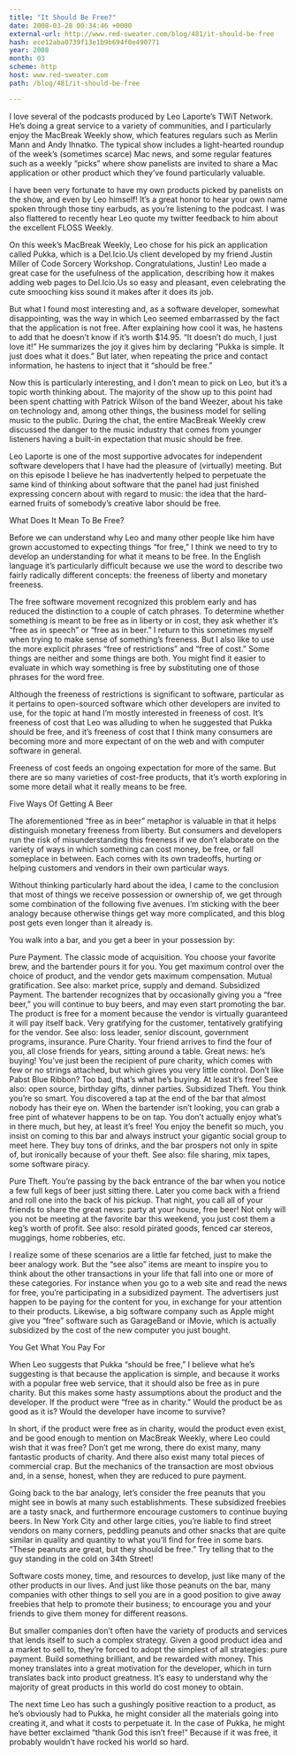 ```yaml
---
title: "It Should Be Free?"
date: 2008-03-28 00:34:46 +0000
external-url: http://www.red-sweater.com/blog/481/it-should-be-free
hash: ece12aba0739f13e1b9b694f0e490771
year: 2008
month: 03
scheme: http
host: www.red-sweater.com
path: /blog/481/it-should-be-free

---
```


I love several of the podcasts produced by Leo Laporte’s TWiT Network. He’s doing a great service to a variety of communities, and I particularly enjoy the MacBreak Weekly show, which features regulars such as Merlin Mann and Andy Ihnatko. The typical show includes a light-hearted roundup of the week’s (sometimes scarce) Mac news, and some regular features such as a weekly “picks” where show panelists are invited to share a Mac application or other product which they’ve found particularly valuable.


I have been very fortunate to have my own products picked by panelists on the show, and even by Leo himself! It’s a great honor to hear your own name spoken through those tiny earbuds, as you’re listening to the podcast. I was also flattered to recently hear Leo quote my twitter feedback to him about the excellent FLOSS Weekly.



On this week’s MacBreak Weekly, Leo chose for his pick an application called  Pukka, which is a Del.Icio.Us client developed by my  friend Justin Miller of Code Sorcery Workshop. Congratulations, Justin! Leo made a great case for the usefulness of the application, describing how it makes adding web pages to Del.Icio.Us so easy and pleasant, even celebrating the cute smooching kiss sound it makes after it does its job.



But what I found most interesting and, as a software developer, somewhat disappointing, was the way in which Leo seemed embarrassed by the fact that the application is not free. After explaining how cool it was, he hastens to add that he doesn’t know if it’s worth $14.95. “It doesn’t do much, I just love it!” He  summarizes the joy it gives him by declaring “Pukka is simple. It just does what it does.” But later, when repeating the price and contact information, he hastens to inject that it “should be free.”


Now this is particularly interesting, and I don’t mean to pick on Leo, but it’s a topic worth thinking about. The majority of the show up to this point had been spent chatting with Patrick Wilson of the band Weezer, about his take on technology and, among other things, the business model for selling music to the public. During the chat, the entire MacBreak Weekly crew discussed the danger to the music industry that comes from younger listeners having a built-in expectation that music should be free.


Leo Laporte is one of the most supportive advocates for independent software developers that I have had the pleasure of (virtually) meeting. But on this episode I believe he has inadvertently helped to perpetuate the same kind of thinking about software that the panel had just finished expressing concern about with regard to music: the idea that the hard-earned fruits of somebody’s creative labor should be free.



What Does It Mean To Be Free?



Before we can understand why Leo and many other people like him have grown accustomed to expecting things “for free,” I think we need to try to develop an understanding for what it means to be free. In the English language it’s particularly difficult because we use the word to describe two fairly radically different concepts: the freeness of liberty and monetary freeness.



The free software movement recognized this problem early and has reduced the distinction to a couple of catch phrases. To determine whether something is meant to be free as in liberty or in cost, they ask whether it’s “free as in speech” or “free as in beer.” I return to this sometimes myself when trying to make sense of something’s freeness. But I also like to use the more explicit phrases “free of restrictions” and “free of cost.” Some things are neither and some things are both. You might find it easier to evaluate in which way something is free by substituting one of those phrases for the word free.



Although the freeness of restrictions is significant to software, particular as it pertains to open-sourced software which other developers are invited to use, for the topic at hand I’m mostly interested in freeness of cost. It’s freeness of cost that Leo was alluding to when he suggested that Pukka should be free, and it’s freeness of cost that I think many consumers are becoming more and more expectant of on the web and with computer software in general.



Freeness of cost feeds an ongoing expectation for more of the same. But there are so many varieties of cost-free products, that it’s worth exploring in some more detail what it really means to be free.



Five Ways Of Getting A Beer



The aforementioned “free as in beer” metaphor is valuable in that it helps distinguish monetary freeness from liberty. But consumers and developers run the risk of misunderstanding this freeness if we don’t elaborate on the variety of ways in which something can cost money, be free, or fall someplace in between. Each comes with its own tradeoffs, hurting or helping customers and vendors in their own particular ways.



Without thinking particularly hard about the idea, I came to the conclusion that most of things we receive possession or ownership of, we get through some combination of the following five avenues. I’m sticking with the beer analogy because otherwise things get way more complicated, and this blog post gets even longer than it already is.



You walk into a bar, and you get a beer in your possession by:




Pure Payment. The classic mode of acquisition. You choose your favorite brew, and the bartender pours it for you. You get maximum control over the choice of product, and the vendor gets maximum compensation. Mutual gratification. See also: market price, supply and demand.
Subsidized Payment. The bartender recognizes that by occasionally giving you a “free beer,” you will continue to buy beers, and may even start promoting the bar. The product is free for a moment because the vendor is virtually guaranteed it will pay itself back. Very gratifying for the customer, tentatively gratifying for the vendor. See also: loss leader, senior discount, government programs, insurance.
Pure Charity. Your friend arrives to find the four of you, all close friends for years, sitting around a table. Great news: he’s buying! You’ve just been the recipient of pure charity, which comes with few or no strings attached, but which gives you very little control. Don’t like Pabst Blue Ribbon? Too bad, that’s what he’s buying. At least it’s free! See also: open source, birthday gifts, dinner parties.
Subsidized Theft. You think you’re so smart. You discovered a tap at the end of the bar that almost nobody has their eye on. When the bartender isn’t looking, you can grab a free pint of whatever happens to be on tap. You don’t actually enjoy what’s in there much, but hey, at least it’s free! You enjoy the benefit so much, you insist on coming to this bar and always instruct your gigantic social group  to meet here. They buy tons of drinks, and the bar prospers not only in spite of, but ironically because of your theft. See also: file sharing, mix tapes, some software piracy.

Pure Theft. You’re passing by the back entrance of the bar when you notice a few full kegs of beer just sitting there. Later you come back with a friend and roll one into the back of his pickup. That night, you call all of your friends to share the great news: party at your house, free beer! Not only will you not be meeting at the favorite bar this weekend, you just cost them a keg’s worth of profit. See also: resold pirated goods, fenced car stereos, muggings, home robberies, etc.


I realize some of these scenarios are a little far fetched, just to make the beer analogy work. But the “see also” items are meant to inspire you to think about the other transactions in your life that fall into one or more of these categories. For instance when you go to a web site and read the news for free, you’re participating in a subsidized payment. The advertisers just happen to be paying for the content for you, in exchange for your attention to their products. Likewise, a big software company such as Apple might give you “free” software such as GarageBand or iMovie, which is actually subsidized by the cost of the new computer you just bought.



You Get What You Pay For



When Leo suggests that Pukka “should be free,” I believe what he’s suggesting is that because the application is simple, and because it works with a popular free web service, that it should also be free as in pure charity. But this makes some hasty assumptions about the product and the developer. If the product were “free as in charity.” Would the product be as good as it is? Would the developer have income to survive?



In short, if the product were free as in charity, would the product even exist, and be good enough to mention on MacBreak Weekly, where Leo could wish that it was free? Don’t get me wrong, there do exist many, many fantastic products of charity. And there also exist many total pieces of commercial crap. But the mechanics of the transaction are most obvious and, in a sense, honest, when they are reduced to pure payment.



Going back to the bar analogy, let’s consider the free peanuts that you might see in bowls at many such establishments. These subsidized freebies are a tasty snack, and furthermore encourage customers to continue buying beers. In New York City and other large cities, you’re liable to find street vendors on many corners, peddling peanuts and other snacks that are quite similar in quality and quantity to what you’ll find for free in some bars. “These peanuts are great, but they should be free.” Try telling that to the guy standing in the cold on 34th Street!


Software costs money, time, and resources to develop, just like many of the other products in our lives. And just like those peanuts on the bar, many companies with other things to sell you are in a good position to give away freebies that help to promote their business; to encourage you and your friends to give them money for different reasons.



But smaller companies don’t often have the variety of products and services that lends itself to such a complex strategy. Given a good product idea and a market to sell to, they’re forced to adopt the simplest of all strategies: pure payment. Build something brilliant, and be rewarded with money. This money translates into a great motivation for the developer, which in turn translates back into product greatness. It’s easy to understand why the majority of great products in this world do cost money to obtain.


The next time Leo has such a gushingly positive reaction to a product, as he’s obviously had to Pukka, he might consider all the materials going into creating it, and what it costs to perpetuate it. In the case of Pukka, he might have better exclaimed “thank God this isn’t free!” Because if it was free, it probably wouldn’t have rocked his world so hard.



